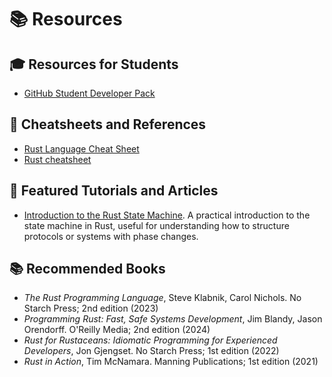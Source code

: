 # 📚 Resources

## 🎓 Resources for Students

- [GitHub Student Developer Pack](https://education.github.com/pack)

## 📖 Cheatsheets and References

- [Rust Language Cheat Sheet](https://cheats.rs/)
- [Rust cheatsheet](https://quickref.me/rust.html)

## 📘 Featured Tutorials and Articles

- [Introduction to the Rust State Machine](https://www.shawntabrizi.com/rust-state-machine/). A practical introduction to the state machine in Rust, useful for understanding how to structure protocols or systems with phase changes.

## 📚 Recommended Books

- _The Rust Programming Language_, Steve Klabnik, Carol Nichols. No Starch Press; 2nd edition (2023)
- _Programming Rust: Fast, Safe Systems Development_, Jim Blandy, Jason Orendorff. O'Reilly Media; 2nd edition (2024)
- _Rust for Rustaceans: Idiomatic Programming for Experienced Developers_, Jon Gjengset. No Starch Press; 1st edition (2022)
- _Rust in Action_, Tim McNamara. Manning Publications; 1st edition (2021)
